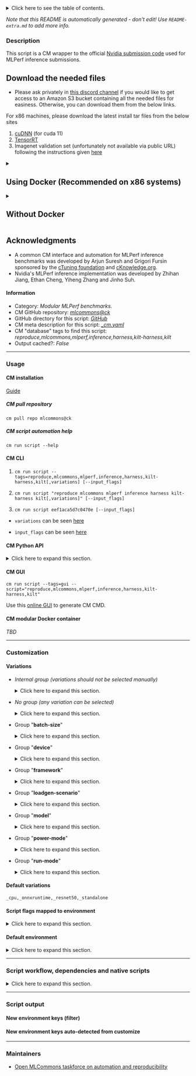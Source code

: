 <details>
<summary>Click here to see the table of contents.</summary>

* [Description](#description)
* [Information](#information)
* [Usage](#usage)
  * [ CM installation](#cm-installation)
  * [ CM script automation help](#cm-script-automation-help)
  * [ CM CLI](#cm-cli)
  * [ CM Python API](#cm-python-api)
  * [ CM GUI](#cm-gui)
  * [ CM modular Docker container](#cm-modular-docker-container)
* [Customization](#customization)
  * [ Variations](#variations)
  * [ Script flags mapped to environment](#script-flags-mapped-to-environment)
  * [ Default environment](#default-environment)
* [Script workflow, dependencies and native scripts](#script-workflow-dependencies-and-native-scripts)
* [Script output](#script-output)
* [New environment keys (filter)](#new-environment-keys-(filter))
* [New environment keys auto-detected from customize](#new-environment-keys-auto-detected-from-customize)
* [Maintainers](#maintainers)

</details>

*Note that this README is automatically generated - don't edit! Use `README-extra.md` to add more info.*

### Description

This script is a CM wrapper to the official [Nvidia submission code](https://github.com/mlcommons/inference_results_v3.0/tree/master/closed/NVIDIA) used for MLPerf inference submissions. 



## Download the needed files

* Please ask privately in [this discord channel](https://discord.gg/y7hupJsUNb) if you would like to get access to an Amazon S3 bucket containing all the needed files for easiness. Otherwise, you can download them from the below links.
  
For x86 machines, please download the latest install tar files from the below sites
1. [cuDNN](https://developer.nvidia.com/cudnn) (for cuda 11)
2. [TensorRT](https://developer.nvidia.com/tensorrt)
3. Imagenet validation set (unfortunately not available via public URL) following the instructions given [here](https://github.com/mlcommons/ck/blob/master/cm-mlops/script/get-dataset-imagenet-val/README-extra.md)

<details>

<summary>
    
## Using Docker (Recommended on x86 systems)

</summary>
Assuming all the downloaded files are to the user home directory please do the following steps:

1. Download CUDA 11.8
    ```
    wget https://developer.download.nvidia.com/compute/cuda/11.8.0/local_installers/cuda_11.8.0_520.61.05_linux.run
    ```
2. [Install docker](https://docs.docker.com/engine/install/) and [Nvidia container toolkit](https://docs.nvidia.com/datacenter/cloud-native/container-toolkit/latest/install-guide.html)
     
3. Give docker permission to the current user
     ```
     sudo usermod -aG docker $USER
     ```
     Logout and login
     Restart docker if required and confirm that Nvidia container toolkit is working by
     ```
     nvidia-ctk --version
     ```
4. Check if Nvidia driver is working properly on the host. 
     ```
     nvidia-smi
     ```
     If the above command produces any error you'll need to install Nvidia drivers on the host. You can do this via CM if you have sudo access
     ```
     cmr "install cuda prebuilt _driver" --version=11.8.0
     ```
5. Build the docker container and mount the paths from the host machine.
    ** You may want to change the `scratch_path` location as it can take 100s of GBs.**
    ```bash
    cm docker script --tags=build,nvidia,inference,server \
    --cuda_run_file_path=$HOME/cuda_11.8.0_520.61.05_linux.run \
    --tensorrt_tar_file_path=$HOME/TensorRT-8.6.1.6.Linux.x86_64-gnu.cuda-11.8.tar.gz \
    --cudnn_tar_file_path=$HOME/cudnn-linux-x86_64-8.9.2.26_cuda11-archive.tar.xz \
    --imagenet_path=$HOME/imagenet-2012-val \
    --scratch_path=$HOME/mlperf_scratch \
    --docker_cm_repo=mlcommons@ck  \
    --results_dir=$HOME/results_dir \
    --submission_dir=$HOME/submission_dir \
    --adr.compiler.tags=gcc
    ```
      * Use `--docker_cache=no` to turn off docker caching
      * Use `--docker_run_cmd_prefix="cm pull repo mlcommons@ck"` to update the CK repository when docker caching is used
      * Use `--custom_system=no` if you are using a similar system to the [Nvidia submission systems for MLPerf inference 3.0](https://github.com/mlcommons/inference_results_v3.0/tree/main/closed/NVIDIA/systems).

6. At the end of the build you'll get the following prompt unless you have chosen `--custom_system=no`. Please give a system name and say yes to generating the configuration files
    ### Example output
    ```
    ============================================
    => A system ID is a string containing only letters, numbers, and underscores
    => that is used as the human-readable name of the system. It is also used as
    => the system name when creating the measurements/ and results/ entries.
    => This string should also start with a letter to be a valid Python enum member name.
    => Specify the system ID to use for the current system: phoenix
      => Reloaded system list. MATCHED_SYSTEM: KnownSystem.phoenix
    => This script will generate Benchmark Configuration stubs for the detected system.
    Continue? [y/n]: y
    ```
    Now you'll be inside the CM Nvidia docker container and can run further scripts. 

7. Once the build is complete, you can proceed with any further CM scripts like for MLPerf inference. You can also save the container at this stage using [docker commit](https://docs.docker.com/engine/reference/commandline/commit/) so that it can be launched later without having to go through the previous steps.

</details>

<details>

<summary>

## Without Docker
</summary>

1. Install CUDA
    If CUDA is not detected, CM should download and install it automatically when you run the workflow. 
    ** Nvidia drivers are expected to be installed on the system **

2. Install cuDNN
    ```bash
      cmr "get cudnn" --input=<PATH_TO_CUDNN_TAR_FILE>
    ```
3. Install TensorRT
    ```bash
      cmr "get tensorrt _dev" --input=<PATH_TO_TENSORRT_TAR_FILE>
    ```
    On non x86 systems like Nvidia Orin, you can do a package manager install and then CM should pick up the installation automatically during the workflow run.

4. Build the Nvidia inference server 
    ```
      cmr "build nvidia inference server" \
      --adr.install-cuda-prebuilt.local_run_file_path=/data/cuda_11.8.0_520.61.05_linux.run \
      --adr.tensorrt.tar_file=/data/TensorRT-8.6.1.6.Linux.x86_64-gnu.cuda-11.8.tar.gz \
      --adr.cudnn.tar_file=/data/cudnn-linux-x86_64-8.9.2.26_cuda11-archive.tar.xz \
      --adr.compiler.tags=gcc \
      [--custom_system=no]
      ```
    Use `--custom_system=no` if you are using a similar system to the [Nvidia submission systems for MLPerf inference 3.0](https://github.com/mlcommons/inference_results_v3.0/tree/main/closed/NVIDIA/systems).

5. At the end of the build you'll get the following prompt unless you have chosen `--custom_system=no`. Please give a system name and say yes to generating the configuration files

    ### Example output
    ```
    ============================================
    => A system ID is a string containing only letters, numbers, and underscores
    => that is used as the human-readable name of the system. It is also used as
    => the system name when creating the measurements/ and results/ entries.
    => This string should also start with a letter to be a valid Python enum member name.
    => Specify the system ID to use for the current system: phoenix
      => Reloaded system list. MATCHED_SYSTEM: KnownSystem.phoenix
    => This script will generate Benchmark Configuration stubs for the detected system.
    Continue? [y/n]: y
    ```
</details>


## Acknowledgments

* A common CM interface and automation for MLPerf inference benchmarks was developed by Arjun Suresh and Grigori Fursin 
  sponsored by the [cTuning foundation](https://cTuning.org) and [cKnowledge.org](https://cKnowledge.org).
* Nvidia's MLPerf inference implementation was developed by Zhihan Jiang, Ethan Cheng, Yiheng Zhang and Jinho Suh.


#### Information

* Category: *Modular MLPerf benchmarks.*
* CM GitHub repository: *[mlcommons@ck](https://github.com/mlcommons/ck/tree/master/cm-mlops)*
* GitHub directory for this script: *[GitHub](https://github.com/mlcommons/ck/tree/master/cm-mlops/script/reproduce-mlperf-inference-kilt)*
* CM meta description for this script: *[_cm.yaml](_cm.yaml)*
* CM "database" tags to find this script: *reproduce,mlcommons,mlperf,inference,harness,kilt-harness,kilt*
* Output cached?: *False*
___
### Usage

#### CM installation

[Guide](https://github.com/mlcommons/ck/blob/master/docs/installation.md)

##### CM pull repository

```cm pull repo mlcommons@ck```

##### CM script automation help

```cm run script --help```

#### CM CLI

1. `cm run script --tags=reproduce,mlcommons,mlperf,inference,harness,kilt-harness,kilt[,variations] [--input_flags]`

2. `cm run script "reproduce mlcommons mlperf inference harness kilt-harness kilt[,variations]" [--input_flags]`

3. `cm run script eef1aca5d7c0470e [--input_flags]`

* `variations` can be seen [here](#variations)

* `input_flags` can be seen [here](#script-flags-mapped-to-environment)

#### CM Python API

<details>
<summary>Click here to expand this section.</summary>

```python

import cmind

r = cmind.access({'action':'run'
                  'automation':'script',
                  'tags':'reproduce,mlcommons,mlperf,inference,harness,kilt-harness,kilt'
                  'out':'con',
                  ...
                  (other input keys for this script)
                  ...
                 })

if r['return']>0:
    print (r['error'])

```

</details>


#### CM GUI

```cm run script --tags=gui --script="reproduce,mlcommons,mlperf,inference,harness,kilt-harness,kilt"```

Use this [online GUI](https://cKnowledge.org/cm-gui/?tags=reproduce,mlcommons,mlperf,inference,harness,kilt-harness,kilt) to generate CM CMD.

#### CM modular Docker container

*TBD*

___
### Customization


#### Variations

  * *Internal group (variations should not be selected manually)*
    <details>
    <summary>Click here to expand this section.</summary>

    * `_bert_`
      - Environment variables:
        - *CM_BENCHMARK*: `STANDALONE_BERT`
        - *kilt_model_name*: `bert`
        - *kilt_model_seq_length*: `384`
        - *kilt_model_batch_size*: `384`
        - *kilt_model_bert_variant*: `BERT_PACKED`
        - *kilt_input_format*: `INT64,1,384:INT64,1,8:INT64,1,384:INT64,1,384`
        - *kilt_output_format*: `FLOAT32,1,384:FLOAT32,1,384`
        - *dataset_squad_tokenized_max_seq_length*: `384`
        - *loadgen_buffer_size*: `10833`
        - *loadgen_dataset_size*: `10833`
      - Workflow:
        1. ***Read "deps" on other CM scripts***
           * get,generic-python-lib,_transformers
             - CM script: [get-generic-python-lib](https://github.com/mlcommons/ck/tree/master/cm-mlops/script/get-generic-python-lib)
           * get,generic-python-lib,_safetensors
             - CM script: [get-generic-python-lib](https://github.com/mlcommons/ck/tree/master/cm-mlops/script/get-generic-python-lib)
           * get,generic-python-lib,_onnx
             - CM script: [get-generic-python-lib](https://github.com/mlcommons/ck/tree/master/cm-mlops/script/get-generic-python-lib)

    </details>


  * *No group (any variation can be selected)*
    <details>
    <summary>Click here to expand this section.</summary>

    * `_bert_,network-client`
      - Environment variables:
        - *CM_BENCHMARK*: `NETWORK_BERT_CLIENT`
      - Workflow:
    * `_bert_,network-server`
      - Environment variables:
        - *CM_BENCHMARK*: `NETWORK_BERT_SERVER`
      - Workflow:
    * `_bert_,singlestream`
      - Environment variables:
        - *kilt_model_batch_size*: `1`
      - Workflow:

    </details>


  * Group "**batch-size**"
    <details>
    <summary>Click here to expand this section.</summary>

    * `_batch_size.#`
      - Environment variables:
        - *CM_MODEL_BATCH_SIZE*: `#`
        - *CM_MLPERF_NVIDIA_HARNESS_GPU_BATCH_SIZE*: `#`
      - Workflow:

    </details>


  * Group "**device**"
    <details>
    <summary>Click here to expand this section.</summary>

    * **`_cpu`** (default)
      - Environment variables:
        - *CM_MLPERF_DEVICE*: `cpu`
        - *kilt_backend_type*: `cpu`
      - Workflow:
    * `_cuda`
      - Environment variables:
        - *CM_MLPERF_DEVICE*: `gpu`
        - *CM_MLPERF_DEVICE_LIB_NAMESPEC*: `cudart`
        - *kilt_backend_type*: `gpu`
      - Workflow:

    </details>


  * Group "**framework**"
    <details>
    <summary>Click here to expand this section.</summary>

    * **`_onnxruntime`** (default)
      - Environment variables:
        - *device*: `onnxrt`
        - *CM_MLPERF_BACKEND*: `onnxruntime`
        - *CM_MLPERF_BACKEND_LIB_NAMESPEC*: `onnxruntime`
      - Workflow:
    * `_tensorrt`
      - Environment variables:
        - *CM_MLPERF_BACKEND*: `tensorrt`
        - *device*: `tensorrt`
        - *CM_MLPERF_BACKEND_NAME*: `TensorRT`
      - Workflow:

    </details>


  * Group "**loadgen-scenario**"
    <details>
    <summary>Click here to expand this section.</summary>

    * `_multistream`
      - Environment variables:
        - *CM_MLPERF_LOADGEN_SCENARIO*: `MultiStream`
      - Workflow:
    * `_offline`
      - Environment variables:
        - *CM_MLPERF_LOADGEN_SCENARIO*: `Offline`
      - Workflow:
    * `_server`
      - Environment variables:
        - *CM_MLPERF_LOADGEN_SCENARIO*: `Server`
      - Workflow:
    * `_singlestream`
      - Environment variables:
        - *CM_MLPERF_LOADGEN_SCENARIO*: `SingleStream`
        - *kilt_model_batch_size*: `1`
      - Workflow:

    </details>


  * Group "**model**"
    <details>
    <summary>Click here to expand this section.</summary>

    * `_bert-99`
      - Environment variables:
        - *CM_MODEL*: `bert-99`
        - *CM_NOT_ML_MODEL_STARTING_WEIGHTS_FILENAME*: `https://zenodo.org/record/3750364/files/bert_large_v1_1_fake_quant.onnx`
      - Workflow:
    * `_bert-99.9`
      - Environment variables:
        - *CM_MODEL*: `bert-99.9`
        - *CM_NOT_ML_MODEL_STARTING_WEIGHTS_FILENAME*: `https://zenodo.org/record/3733910/files/model.onnx`
      - Workflow:
    * **`_resnet50`** (default)
      - Environment variables:
        - *CM_MODEL*: `resnet50`
        - *kilt_model_name*: `resnet50`
        - *kilt_input_count*: `1`
        - *kilt_output_count*: `1`
        - *kilt_input_format*: `FLOAT32,-1,224,224,3`
        - *kilt_output_format*: `INT64,-1`
        - *kilt_model_batch_size*: `32`
        - *dataset_imagenet_preprocessed_input_square_side*: `224`
        - *ml_model_has_background_class*: `YES`
        - *ml_model_image_height*: `224`
        - *loadgen_buffer_size*: `1024`
        - *loadgen_dataset_size*: `50000`
        - *CM_BENCHMARK*: `STANDALONE_CLASSIFICATION`
      - Workflow:
    * `_retinanet`
      - Environment variables:
        - *CM_MODEL*: `retinanet`
        - *CM_ML_MODEL_STARTING_WEIGHTS_FILENAME*: `https://zenodo.org/record/6617981/files/resnext50_32x4d_fpn.pth`
      - Workflow:
        1. ***Read "deps" on other CM scripts***
           * get,generic-python-lib,_Pillow
             - CM script: [get-generic-python-lib](https://github.com/mlcommons/ck/tree/master/cm-mlops/script/get-generic-python-lib)
           * get,generic-python-lib,_torch
             - CM script: [get-generic-python-lib](https://github.com/mlcommons/ck/tree/master/cm-mlops/script/get-generic-python-lib)
           * get,generic-python-lib,_torchvision
             - CM script: [get-generic-python-lib](https://github.com/mlcommons/ck/tree/master/cm-mlops/script/get-generic-python-lib)
           * get,generic-python-lib,_opencv-python
             - CM script: [get-generic-python-lib](https://github.com/mlcommons/ck/tree/master/cm-mlops/script/get-generic-python-lib)
           * get,generic-python-lib,_numpy
             - CM script: [get-generic-python-lib](https://github.com/mlcommons/ck/tree/master/cm-mlops/script/get-generic-python-lib)
           * get,generic-python-lib,_pycocotools
             - CM script: [get-generic-python-lib](https://github.com/mlcommons/ck/tree/master/cm-mlops/script/get-generic-python-lib)

    </details>


  * Group "**power-mode**"
    <details>
    <summary>Click here to expand this section.</summary>

    * `_maxn`
      - Environment variables:
        - *CM_MLPERF_NVIDIA_HARNESS_MAXN*: `True`
      - Workflow:
    * `_maxq`
      - Environment variables:
        - *CM_MLPERF_NVIDIA_HARNESS_MAXQ*: `True`
      - Workflow:

    </details>


  * Group "**run-mode**"
    <details>
    <summary>Click here to expand this section.</summary>

    * `_calibrate`
      - Environment variables:
        - *MLPERF_NVIDIA_RUN_COMMAND*: `calibrate`
        - *CM_MLPERF_NVIDIA_HARNESS_RUN_MODE*: `calibrate`
      - Workflow:
        1. ***Read "deps" on other CM scripts***
           * reproduce,mlperf,inference,nvidia,harness,_download_model
             * `if (CM_MODEL not in ['retinanet_old', 'resnet50', 'bert-99', 'bert-99.9', 'dlrm-v2-99', 'dlrm-v2-99.9'])`
             - CM script: [reproduce-mlperf-inference-kilt](https://github.com/mlcommons/ck/tree/master/cm-mlops/script/reproduce-mlperf-inference-kilt)
    * `_download_model`
      - Environment variables:
        - *MLPERF_NVIDIA_RUN_COMMAND*: `download_model`
        - *CM_MLPERF_NVIDIA_HARNESS_RUN_MODE*: `download_model`
      - Workflow:
        1. ***Read "deps" on other CM scripts***
           * get,generic-python-lib,_torch_cuda
             * `if (CM_MODEL  == retinanet)`
             - CM script: [get-generic-python-lib](https://github.com/mlcommons/ck/tree/master/cm-mlops/script/get-generic-python-lib)
    * `_network-client`
      - Environment variables:
        - *CM_RUN_MODE*: `network-client`
      - Workflow:
    * `_network-server`
      - Environment variables:
        - *CM_RUN_MODE*: `network-server`
      - Workflow:
    * `_preprocess_data`
      - Environment variables:
        - *MLPERF_NVIDIA_RUN_COMMAND*: `preprocess_data`
        - *CM_MLPERF_NVIDIA_HARNESS_RUN_MODE*: `preprocess_data`
      - Workflow:
    * **`_standalone`** (default)
      - Environment variables:
        - *CM_RUN_MODE*: `standalone`
      - Workflow:

    </details>


#### Default variations

`_cpu,_onnxruntime,_resnet50,_standalone`

#### Script flags mapped to environment
<details>
<summary>Click here to expand this section.</summary>

* `--count=value`  &rarr;  `CM_MLPERF_LOADGEN_QUERY_COUNT=value`
* `--devices=value`  &rarr;  `CM_MLPERF_NVIDIA_HARNESS_DEVICES=value`
* `--max_batchsize=value`  &rarr;  `CM_MLPERF_LOADGEN_MAX_BATCHSIZE=value`
* `--mlperf_conf=value`  &rarr;  `CM_MLPERF_CONF=value`
* `--mode=value`  &rarr;  `CM_MLPERF_LOADGEN_MODE=value`
* `--multistream_target_latency=value`  &rarr;  `CM_MLPERF_LOADGEN_MULTISTREAM_TARGET_LATENCY=value`
* `--offline_target_qps=value`  &rarr;  `CM_MLPERF_LOADGEN_OFFLINE_TARGET_QPS=value`
* `--output_dir=value`  &rarr;  `CM_MLPERF_OUTPUT_DIR=value`
* `--performance_sample_count=value`  &rarr;  `CM_MLPERF_LOADGEN_PERFORMANCE_SAMPLE_COUNT=value`
* `--rerun=value`  &rarr;  `CM_RERUN=value`
* `--scenario=value`  &rarr;  `CM_MLPERF_LOADGEN_SCENARIO=value`
* `--server_target_qps=value`  &rarr;  `CM_MLPERF_LOADGEN_SERVER_TARGET_QPS=value`
* `--singlestream_target_latency=value`  &rarr;  `CM_MLPERF_LOADGEN_SINGLESTREAM_TARGET_LATENCY=value`
* `--skip_preprocess=value`  &rarr;  `CM_SKIP_PREPROCESS_DATASET=value`
* `--skip_preprocessing=value`  &rarr;  `CM_SKIP_PREPROCESS_DATASET=value`
* `--target_latency=value`  &rarr;  `CM_MLPERF_LOADGEN_TARGET_LATENCY=value`
* `--target_qps=value`  &rarr;  `CM_MLPERF_LOADGEN_TARGET_QPS=value`
* `--user_conf=value`  &rarr;  `CM_MLPERF_USER_CONF=value`

**Above CLI flags can be used in the Python CM API as follows:**

```python
r=cm.access({... , "count":...}
```

</details>

#### Default environment

<details>
<summary>Click here to expand this section.</summary>

These keys can be updated via `--env.KEY=VALUE` or `env` dictionary in `@input.json` or using script flags.

* CM_BATCH_COUNT: `1`
* CM_BATCH_SIZE: `1`
* CM_FAST_COMPILATION: `yes`
* CM_MLPERF_LOADGEN_SCENARIO: `Offline`
* CM_MLPERF_LOADGEN_MODE: `performance`
* CM_SKIP_PREPROCESS_DATASET: `no`
* CM_SKIP_MODEL_DOWNLOAD: `no`
* CM_MLPERF_SUT_NAME_IMPLEMENTATION_PREFIX: `nvidia_original`
* CM_MLPERF_SKIP_RUN: `no`
* CM_KILT_REPO_URL: `https://github.com/krai/kilt-mlperf`
* kilt_device_ids: `0`
* kilt_max_wait_abs: `10000`
* verbosity: `1`
* loadgen_trigger_cold_run: `0`

</details>

___
### Script workflow, dependencies and native scripts

<details>
<summary>Click here to expand this section.</summary>

  1. ***Read "deps" on other CM scripts from [meta](https://github.com/mlcommons/ck/tree/master/cm-mlops/script/reproduce-mlperf-inference-kilt/_cm.yaml)***
     * detect,os
       - CM script: [detect-os](https://github.com/mlcommons/ck/tree/master/cm-mlops/script/detect-os)
     * detect,cpu
       - CM script: [detect-cpu](https://github.com/mlcommons/ck/tree/master/cm-mlops/script/detect-cpu)
     * get,sys-utils-cm
       - CM script: [get-sys-utils-cm](https://github.com/mlcommons/ck/tree/master/cm-mlops/script/get-sys-utils-cm)
     * get,cuda,_cudnn
       * CM names: `--adr.['cuda']...`
       - CM script: [get-cuda](https://github.com/mlcommons/ck/tree/master/cm-mlops/script/get-cuda)
     * get,git,repo
       * CM names: `--adr.['kilt-repo']...`
       - CM script: [get-git-repo](https://github.com/mlcommons/ck/tree/master/cm-mlops/script/get-git-repo)
     * get,generic-python-lib,_mlperf_logging
       * CM names: `--adr.['mlperf-logging']...`
       - CM script: [get-generic-python-lib](https://github.com/mlcommons/ck/tree/master/cm-mlops/script/get-generic-python-lib)
     * get,dataset,imagenet,preprocessed,_NHWC,_full
       * `if (CM_MODEL  == resnet50)`
       * CM names: `--adr.['imagenet-preprocessed']...`
       - CM script: [get-preprocessed-dataset-imagenet](https://github.com/mlcommons/ck/tree/master/cm-mlops/script/get-preprocessed-dataset-imagenet)
     * get,ml-model,resnet50,_fp32,_onnx,_no-argmax
       * `if (CM_MODEL  == resnet50)`
       * CM names: `--adr.['resnet50-model', 'ml-model']...`
       - CM script: [get-ml-model-resnet50](https://github.com/mlcommons/ck/tree/master/cm-mlops/script/get-ml-model-resnet50)
     * get,ml-model,bert-large,_packed,_pytorch
       * `if (CM_MODEL in ['bert-99', 'bert-99.9'])`
       * CM names: `--adr.['bert-model']...`
       - CM script: [get-ml-model-bert-large-squad](https://github.com/mlcommons/ck/tree/master/cm-mlops/script/get-ml-model-bert-large-squad)
     * get,squad-vocab
       * `if (CM_MODEL in ['bert-99', 'bert-99.9'])`
       * CM names: `--adr.['bert-vocab']...`
       - CM script: [get-dataset-squad-vocab](https://github.com/mlcommons/ck/tree/master/cm-mlops/script/get-dataset-squad-vocab)
     * get,dataset,tokenized,squad
       * `if (CM_MODEL in ['bert-99', 'bert-99.9'])`
       * CM names: `--adr.['squad-itokenized']...`
       - CM script: [get-preprocessed-dataset-squad](https://github.com/mlcommons/ck/tree/master/cm-mlops/script/get-preprocessed-dataset-squad)
     * get,dataset,original,openimages,_validation,_full,_custom-annotations
       * `if (CM_MODEL  == retinanet)`
       * CM names: `--adr.['openimages-original']...`
       - CM script: [get-dataset-openimages](https://github.com/mlcommons/ck/tree/master/cm-mlops/script/get-dataset-openimages)
     * get,dataset,original,openimages,_calibration
       * `if (CM_MODEL  == retinanet)`
       * CM names: `--adr.['openimages-calibration']...`
       - CM script: [get-dataset-openimages](https://github.com/mlcommons/ck/tree/master/cm-mlops/script/get-dataset-openimages)
     * get,mlcommons,inference,src
       * CM names: `--adr.['inference-src']...`
       - CM script: [get-mlperf-inference-src](https://github.com/mlcommons/ck/tree/master/cm-mlops/script/get-mlperf-inference-src)
     * get,mlcommons,inference,loadgen
       * CM names: `--adr.['inference-loadgen']...`
       - CM script: [get-mlperf-inference-loadgen](https://github.com/mlcommons/ck/tree/master/cm-mlops/script/get-mlperf-inference-loadgen)
     * generate,user-conf,mlperf,inference
       * CM names: `--adr.['user-conf-generator']...`
       - CM script: [generate-mlperf-inference-user-conf](https://github.com/mlcommons/ck/tree/master/cm-mlops/script/generate-mlperf-inference-user-conf)
     * get,lib,onnxruntime,lang-cpp,_cpu
       * `if (CM_MLPERF_BACKEND  == onnxruntime AND CM_MLPERF_DEVICE  == cpu)`
       - CM script: [get-onnxruntime-prebuilt](https://github.com/mlcommons/ck/tree/master/cm-mlops/script/get-onnxruntime-prebuilt)
     * get,lib,onnxruntime,lang-cpp,_cuda
       * `if (CM_MLPERF_BACKEND  == onnxruntime AND CM_MLPERF_DEVICE  == gpu)`
       - CM script: [get-onnxruntime-prebuilt](https://github.com/mlcommons/ck/tree/master/cm-mlops/script/get-onnxruntime-prebuilt)
  1. ***Run "preprocess" function from [customize.py](https://github.com/mlcommons/ck/tree/master/cm-mlops/script/reproduce-mlperf-inference-kilt/customize.py)***
  1. Read "prehook_deps" on other CM scripts from [meta](https://github.com/mlcommons/ck/tree/master/cm-mlops/script/reproduce-mlperf-inference-kilt/_cm.yaml)
  1. ***Run native script if exists***
     * [run.sh](https://github.com/mlcommons/ck/tree/master/cm-mlops/script/reproduce-mlperf-inference-kilt/run.sh)
  1. Read "posthook_deps" on other CM scripts from [meta](https://github.com/mlcommons/ck/tree/master/cm-mlops/script/reproduce-mlperf-inference-kilt/_cm.yaml)
  1. ***Run "postrocess" function from [customize.py](https://github.com/mlcommons/ck/tree/master/cm-mlops/script/reproduce-mlperf-inference-kilt/customize.py)***
  1. ***Read "post_deps" on other CM scripts from [meta](https://github.com/mlcommons/ck/tree/master/cm-mlops/script/reproduce-mlperf-inference-kilt/_cm.yaml)***
     * compile,cpp-program
       * `if (CM_MLPERF_SKIP_RUN  != True)`
       * CM names: `--adr.['compile-program']...`
       - CM script: [compile-program](https://github.com/mlcommons/ck/tree/master/cm-mlops/script/compile-program)
     * benchmark-mlperf
       * `if (CM_MLPERF_SKIP_RUN not in ['yes', True])`
       * CM names: `--adr.['runner', 'mlperf-runner']...`
       - CM script: [benchmark-program-mlperf](https://github.com/mlcommons/ck/tree/master/cm-mlops/script/benchmark-program-mlperf)
</details>

___
### Script output
#### New environment keys (filter)

#### New environment keys auto-detected from customize

___
### Maintainers

* [Open MLCommons taskforce on automation and reproducibility](https://github.com/mlcommons/ck/blob/master/docs/taskforce.md)